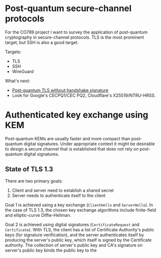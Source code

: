 # Post-quantum secure-channel protocols
For the CO789 project I want to survey the application of post-quantum cryptography in secure-channel protocols. TLS is the most prominent target, but SSH is also a good target.

Targets:
- TLS
- SSH
- WireGuard

What's next:

- [Post-quantum TLS without handshake signature](./post-quantum-tls-without-signature.pdf)
- Look for Google's CECPQ1/CEC PQ2, Cloudflare's X25519/NTRU-HRSS.

# Authenticated key exchange using KEM
Post-quantum KEMs are usually faster and more compact than post-quantum digital signatures. Under appropriate context it might be desirable to design a secure channel that is established that does not rely on post-quantum digital signatures.

## State of TLS 1.3
There are two primary goals:
1. Client and server need to establish a shared secret
2. Server needs to authenticate itself to the client

Goal 1 is achieved using a key exchange (`ClientHello` and `ServerHello`). In the case of TLS 1.3, the chosen key exchange algorithms include finite-field and elliptic-curve Diffie-Hellman.

Goal 2 is achieved using digital signatures (`CertificateRequest` and `Certificate`). With TLS, the client has a list of Certificate Authority's public keys (for signature verification), and the server authenticates itself by producing the server's public key, which itself is signed by the Certificate authority. The collection of server's public key and CA's signature on server's public key binds the public key to the 
